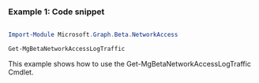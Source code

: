 ### Example 1: Code snippet

```powershell

Import-Module Microsoft.Graph.Beta.NetworkAccess

Get-MgBetaNetworkAccessLogTraffic

```
This example shows how to use the Get-MgBetaNetworkAccessLogTraffic Cmdlet.

